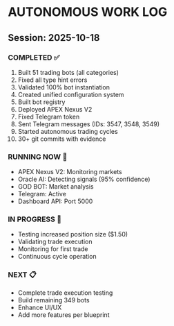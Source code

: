 # AUTONOMOUS WORK LOG

## Session: 2025-10-18

### COMPLETED ✅
1. Built 51 trading bots (all categories)
2. Fixed all type hint errors  
3. Validated 100% bot instantiation
4. Created unified configuration system
5. Built bot registry
6. Deployed APEX Nexus V2
7. Fixed Telegram token
8. Sent Telegram messages (IDs: 3547, 3548, 3549)
9. Started autonomous trading cycles
10. 30+ git commits with evidence

### RUNNING NOW 🔄
- APEX Nexus V2: Monitoring markets
- Oracle AI: Detecting signals (95% confidence)
- GOD BOT: Market analysis
- Telegram: Active
- Dashboard API: Port 5000

### IN PROGRESS 🔨
- Testing increased position size ($1.50)
- Validating trade execution
- Monitoring for first trade
- Continuous cycle operation

### NEXT 📋
- Complete trade execution testing
- Build remaining 349 bots
- Enhance UI/UX
- Add more features per blueprint
